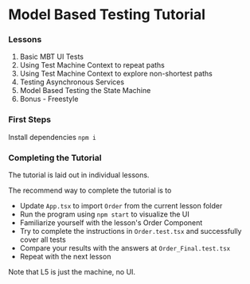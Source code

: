 # Model Based Testing Tutorial

### Lessons

1. Basic MBT UI Tests
2. Using Test Machine Context to repeat paths
3. Using Test Machine Context to explore non-shortest paths
4. Testing Asynchronous Services
5. Model Based Testing the State Machine
6. Bonus - Freestyle

### First Steps

Install dependencies `npm i`

### Completing the Tutorial

The tutorial is laid out in individual lessons.

The recommend way to complete the tutorial is to

- Update `App.tsx` to import `Order` from the current lesson folder
- Run the program using `npm start` to visualize the UI
- Familiarize yourself with the lesson's Order Component
- Try to complete the instructions in `Order.test.tsx` and successfully cover all tests
- Compare your results with the answers at `Order_Final.test.tsx`
- Repeat with the next lesson

Note that L5 is just the machine, no UI.
